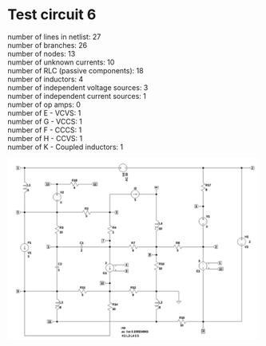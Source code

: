# Test circuit 6
number of lines in netlist: 27  
number of branches: 26  
number of nodes: 13  
number of unknown currents: 10  
number of RLC (passive components): 18  
number of inductors: 4  
number of independent voltage sources: 3  
number of independent current sources: 1  
number of op amps: 0  
number of E - VCVS: 1  
number of G - VCCS: 1  
number of F - CCCS: 1  
number of H - CCVS: 1  
number of K - Coupled inductors: 1  

<img src="test_6.png" width="900">  

